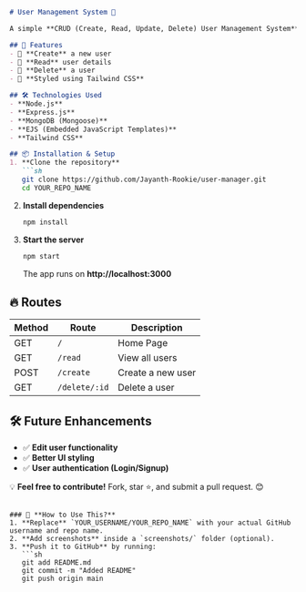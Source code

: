 

```markdown
# User Management System 🚀

A simple **CRUD (Create, Read, Update, Delete) User Management System** built using **Node.js, Express, MongoDB, and EJS**.

## 📌 Features
- 🔹 **Create** a new user  
- 🔹 **Read** user details  
- 🔹 **Delete** a user  
- 🔹 **Styled using Tailwind CSS**  

## 🛠️ Technologies Used
- **Node.js**
- **Express.js**
- **MongoDB (Mongoose)**
- **EJS (Embedded JavaScript Templates)**
- **Tailwind CSS**

## 📦 Installation & Setup
1. **Clone the repository**
   ```sh
   git clone https://github.com/Jayanth-Rookie/user-manager.git
   cd YOUR_REPO_NAME
   ```

2. **Install dependencies**
   ```sh
   npm install
   ```

3. **Start the server**
   ```sh
   npm start
   ```
   The app runs on **http://localhost:3000**



## 🔥 Routes
| Method | Route | Description |
|--------|-------|-------------|
| GET | `/` | Home Page |
| GET | `/read` | View all users |
| POST | `/create` | Create a new user |
| GET | `/delete/:id` | Delete a user |

## 🛠️ Future Enhancements
- ✅ **Edit user functionality**
- ✅ **Better UI styling**
- ✅ **User authentication (Login/Signup)**



💡 **Feel free to contribute!** Fork, star ⭐, and submit a pull request. 😊
```

### 🔹 **How to Use This?**
1. **Replace** `YOUR_USERNAME/YOUR_REPO_NAME` with your actual GitHub username and repo name.  
2. **Add screenshots** inside a `screenshots/` folder (optional).  
3. **Push it to GitHub** by running:
   ```sh
   git add README.md
   git commit -m "Added README"
   git push origin main
   ```
